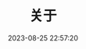 ---
title: 关于
date: 2023-08-25 22:57:20
aside: false
top_img: false
background: "#f8f9fe"
comments: false
type: "about"
---